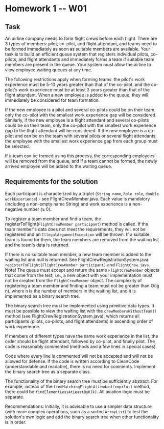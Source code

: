 
# Homework 1 -- W01
## Task
An airline company needs to form flight crews before each flight. There are 3 types of members: pilot, co-pilot, and flight attendant, and teams need to be formed immediately as soon as suitable members are available. Your task is to build an efficient queue system that registers individual pilots, co-pilots, and flight attendants and immediately forms a team if suitable team members are present in the queue. Your system must allow the airline to view employee waiting queues at any time.

The following restrictions apply when forming teams: the pilot's work experience must be 5-10 years greater than that of the co-pilot, and the co-pilot's work experience must be at least 3 years greater than that of the flight attendant. When a new employee is added to the queue, they will immediately be considered for team formation.

If the new employee is a pilot and several co-pilots could be on their team, only the co-pilot with the smallest work experience gap will be considered. Similarly, if the new employee is a flight attendant and several co-pilots could be on their team, only the co-pilot with the smallest work experience gap to the flight attendant will be considered. If the new employee is a co-pilot and can be on the team with several pilots or several flight attendants, the employee with the smallest work experience gap from each group must be selected.

If a team can be formed using this process, the corresponding employees will be removed from the queue, and if a team cannot be formed, the newly arrived employee will be added to the waiting queue.

## Requirements for the solution
Each participant is characterized by a triplet (`String name`, `Role role`, `double workExperience`) - see FlightCrewMember.java. Each value is mandatory (including a non-empty name String) and work experience is a non-negative number (≥ 0).

To register a team member and find a team, the registerToFlight(`FlightCrewMember participant`) method is called. If the team member's data does not meet the requirements, they will not be registered and an `IllegalArgumentException` will be thrown. If a suitable team is found for them, the team members are removed from the waiting list and the team's data is returned.

If there is no suitable team member, a new team member is added to the waiting list and null is returned. See FlightCrewRegistrationSystem.java `registerToFlight(FlightCrewMember participant)` and `FlightCrew.java`.
Note! The queue must accept and return the same `FlightCrewMember` objects that come from the test, i.e., a new object with your implementation must not be created from the `FlightCrewMember` object.
The complexity of registering a team member and finding a team must not be greater than O(lg n), where n is the number of members in the waiting list, and it is implemented as a binary search tree.

The binary search tree must be implemented using primitive data types.
It must be possible to view the waiting list with the `crewMembersWithoutTeam()` method (see FlightCrewRegistrationSystem.java), which returns all participants (pilots, co-pilots, and flight attendants) in ascending order of work experience. 

If members of different types have the same work experience in the list, the order should be flight attendant, followed by co-pilot, and finally pilot.
The code is reasonably commented (methods and a few lines in special cases). 

Code where every line is commented will not be accepted and will not be allowed for defense. If the code is written according to CleanCode (understandable and readable), there is no need for comments.
Implement the binary search tree as a separate class.

The functionality of the binary search tree must be sufficiently abstract. For example, instead of the `findMatchingFlightAttendant(copilot)` method, there could be `findElementLessAtLeastByK(k)`. All aviation logic must be separate.


Recommendations:
Initially, it is advisable to use a simpler data structure (with more complex operations, such as a sorted `ArrayList`) to test the solution's own logic and add the binary search tree when other functionality is in order.
